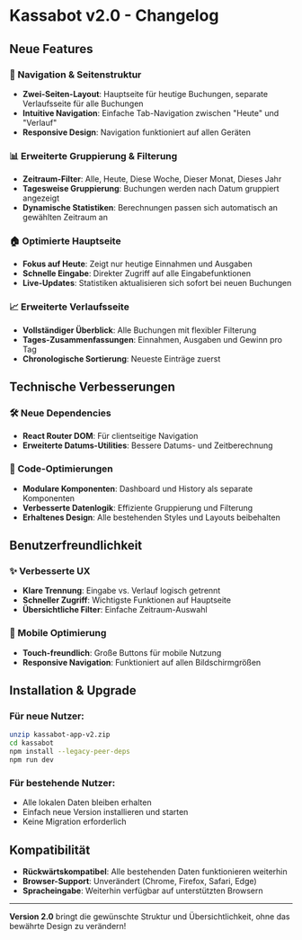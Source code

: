 # Kassabot v2.0 - Changelog

## Neue Features

### 🔄 Navigation & Seitenstruktur
- **Zwei-Seiten-Layout**: Hauptseite für heutige Buchungen, separate Verlaufsseite für alle Buchungen
- **Intuitive Navigation**: Einfache Tab-Navigation zwischen "Heute" und "Verlauf"
- **Responsive Design**: Navigation funktioniert auf allen Geräten

### 📊 Erweiterte Gruppierung & Filterung
- **Zeitraum-Filter**: Alle, Heute, Diese Woche, Dieser Monat, Dieses Jahr
- **Tagesweise Gruppierung**: Buchungen werden nach Datum gruppiert angezeigt
- **Dynamische Statistiken**: Berechnungen passen sich automatisch an gewählten Zeitraum an

### 🏠 Optimierte Hauptseite
- **Fokus auf Heute**: Zeigt nur heutige Einnahmen und Ausgaben
- **Schnelle Eingabe**: Direkter Zugriff auf alle Eingabefunktionen
- **Live-Updates**: Statistiken aktualisieren sich sofort bei neuen Buchungen

### 📈 Erweiterte Verlaufsseite
- **Vollständiger Überblick**: Alle Buchungen mit flexibler Filterung
- **Tages-Zusammenfassungen**: Einnahmen, Ausgaben und Gewinn pro Tag
- **Chronologische Sortierung**: Neueste Einträge zuerst

## Technische Verbesserungen

### 🛠️ Neue Dependencies
- **React Router DOM**: Für clientseitige Navigation
- **Erweiterte Datums-Utilities**: Bessere Datums- und Zeitberechnung

### 🔧 Code-Optimierungen
- **Modulare Komponenten**: Dashboard und History als separate Komponenten
- **Verbesserte Datenlogik**: Effiziente Gruppierung und Filterung
- **Erhaltenes Design**: Alle bestehenden Styles und Layouts beibehalten

## Benutzerfreundlichkeit

### ✨ Verbesserte UX
- **Klare Trennung**: Eingabe vs. Verlauf logisch getrennt
- **Schneller Zugriff**: Wichtigste Funktionen auf Hauptseite
- **Übersichtliche Filter**: Einfache Zeitraum-Auswahl

### 📱 Mobile Optimierung
- **Touch-freundlich**: Große Buttons für mobile Nutzung
- **Responsive Navigation**: Funktioniert auf allen Bildschirmgrößen

## Installation & Upgrade

### Für neue Nutzer:
```bash
unzip kassabot-app-v2.zip
cd kassabot
npm install --legacy-peer-deps
npm run dev
```

### Für bestehende Nutzer:
- Alle lokalen Daten bleiben erhalten
- Einfach neue Version installieren und starten
- Keine Migration erforderlich

## Kompatibilität

- **Rückwärtskompatibel**: Alle bestehenden Daten funktionieren weiterhin
- **Browser-Support**: Unverändert (Chrome, Firefox, Safari, Edge)
- **Spracheingabe**: Weiterhin verfügbar auf unterstützten Browsern

---

**Version 2.0** bringt die gewünschte Struktur und Übersichtlichkeit, ohne das bewährte Design zu verändern!

